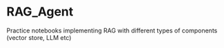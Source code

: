 # RAG_Agent
Practice notebooks implementing RAG with different types of components (vector store, LLM etc)
